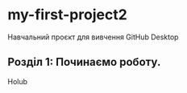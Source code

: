 # my-first-project2
Навчальний проєкт для вивчення GitHub Desktop
 ## Розділ 1: Починаємо роботу.
 Holub
